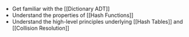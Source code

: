 - Get familiar with the [[Dictionary ADT]]
- Understand the properties of [[Hash Functions]]
- Understand the high-level principles underlying [[Hash Tables]] and [[Collision Resolution]]